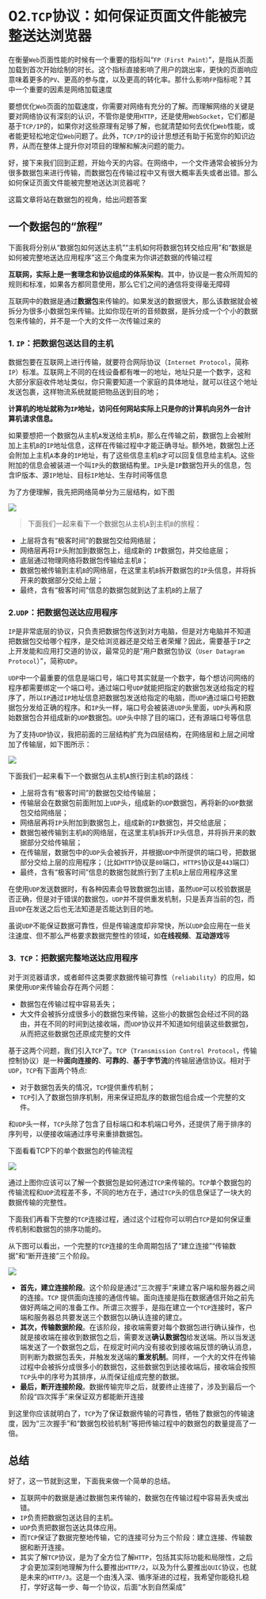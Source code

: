 # 02.`TCP`协议：如何保证页面文件能被完整送达浏览器

在衡量`Web`页面性能的时候有一个重要的指标叫“`FP（First Paint）`”，是指从页面加载到首次开始绘制的时长。这个指标直接影响了用户的跳出率，更快的页面响应意味着更多的`PV`、更高的参与度，以及更高的转化率。那什么影响`FP`指标呢？其中一个重要的因素是网络加载速度

要想优化`Web`页面的加载速度，你需要对网络有充分的了解。而理解网络的关键是要对网络协议有深刻的认识，不管你是使用`HTTP`，还是使用`WebSocket`，它们都是基于`TCP/IP`的，如果你对这些原理有足够了解，也就清楚如何去优化`Web`性能，或者能更轻松地定位`Web`问题了。此外，`TCP/IP`的设计思想还有助于拓宽你的知识边界，从而在整体上提升你对项目的理解和解决问题的能力。

好，接下来我们回到正题，开始今天的内容。在网络中，一个文件通常会被拆分为很多数据包来进行传输，而数据包在传输过程中又有很大概率丢失或者出错。那么如何保证页面文件能被完整地送达浏览器呢？

这篇文章将站在数据包的视角，给出问题答案

## 一个数据包的“旅程”

下面我将分别从“数据包如何送达主机”“主机如何将数据包转交给应用”和“数据是如何被完整地送达应用程序”这三个角度来为你讲述数据的传输过程

**互联网，实际上是一套理念和协议组成的体系架构**。其中，协议是一套众所周知的规则和标准，如果各方都同意使用，那么它们之间的通信将变得毫无障碍

互联网中的数据是通过**数据包**来传输的。如果发送的数据很大，那么该数据就会被拆分为很多小数据包来传输。比如你现在听的音频数据，是拆分成一个个小的数据包来传输的，并不是一个大的文件一次传输过来的

### 1. `IP`：把数据包送达目的主机

数据包要在互联网上进行传输，就要符合网际协议（`Internet Protocol`，简称`IP`）标准。互联网上不同的在线设备都有唯一的地址，地址只是一个数字，这和大部分家庭收件地址类似，你只需要知道一个家庭的具体地址，就可以往这个地址发送包裹，这样物流系统就能把物品送到目的地；

**计算机的地址就称为`IP`地址，访问任何网站实际上只是你的计算机向另外一台计算机请求信息。**

如果要想把一个数据包从主机`A`发送给主机`B`，那么在传输之前，数据包上会被附加上主机`B`的`IP`地址信息，这样在传输过程中才能正确寻址。额外地，数据包上还会附加上主机`A`本身的`IP`地址，有了这些信息主机`B`才可以回复信息给主机`A`。这些附加的信息会被装进一个叫`IP`头的数据结构里。`IP`头是`IP`数据包开头的信息，包含IP版本、源`IP`地址、目标`IP`地址、生存时间等信息

为了方便理解，我先把网络简单分为三层结构，如下图

![](http://ahuntsun.gitee.io/blogimagebed/img/browser/part1/ls2/1.png)

> 下面我们一起来看下一个数据包从主机`A`到主机`B`的旅程：

- 上层将含有“极客时间”的数据包交给网络层；
- 网络层再将`IP`头附加到数据包上，组成新的 `IP`数据包，并交给底层；
- 底层通过物理网络将数据包传输给主机`B`；
- 数据包被传输到主机`B`的网络层，在这里主机`B`拆开数据包的`IP`头信息，并将拆开来的数据部分交给上层；
- 最终，含有“极客时间”信息的数据包就到达了主机`B`的上层了

### 2.`UDP`：把数据包送达应用程序

`IP`是非常底层的协议，只负责把数据包传送到对方电脑，但是对方电脑并不知道把数据包交给哪个程序，是交给浏览器还是交给王者荣耀？因此，需要基于`IP`之上开发能和应用打交道的协议，最常见的是“用户数据包协议（`User Datagram Protocol`）”，简称`UDP`。

`UDP`中一个最重要的信息是端口号，端口号其实就是一个数字，每个想访问网络的程序都需要绑定一个端口号。通过端口号`UDP`就能把指定的数据包发送给指定的程序了，所以`IP`通过`IP`地址信息把数据包发送给指定的电脑，而`UDP`通过端口号把数据包分发给正确的程序。和`IP`头一样，端口号会被装进`UDP`头里面，`UDP`头再和原始数据包合并组成新的`UDP`数据包。`UDP`头中除了目的端口，还有源端口号等信息

为了支持`UDP`协议，我把前面的三层结构扩充为四层结构，在网络层和上层之间增加了传输层，如下图所示：

![](http://ahuntsun.gitee.io/blogimagebed/img/browser/part1/ls2/2.png)

下面我们一起来看下一个数据包从主机`A`旅行到主机`B`的路线：

- 上层将含有“极客时间”的数据包交给传输层；
- 传输层会在数据包前面附加上`UDP`头，组成新的`UDP`数据包，再将新的`UDP`数据包交给网络层；
- 网络层再将`IP`头附加到数据包上，组成新的`IP`数据包，并交给底层；
- 数据包被传输到主机`B`的网络层，在这里主机`B`拆开`IP`头信息，并将拆开来的数据部分交给传输层；
- 在传输层，数据包中的`UDP`头会被拆开，并根据`UDP`中所提供的端口号，把数据部分交给上层的应用程序；（比如`HTTP`协议是`80`端口，`HTTPS`协议是`443`端口）
- 最终，含有“极客时间”信息的数据包就旅行到了主机`B`上层应用程序这里

在使用`UDP`发送数据时，有各种因素会导致数据包出错，虽然`UDP`可以校验数据是否正确，但是对于错误的数据包，`UDP`并不提供重发机制，只是丢弃当前的包，而且`UDP`在发送之后也无法知道是否能达到目的地。

虽说`UDP`不能保证数据可靠性，但是传输速度却非常快，所以`UDP`会应用在一些关注速度、但不那么严格要求数据完整性的领域，如**在线视频**、**互动游戏**等

### 3.` TCP`：把数据完整地送达应用程序

对于浏览器请求，或者邮件这类要求数据传输可靠性（`reliability`）的应用，如果使用`UDP`来传输会存在两个问题：

- 数据包在传输过程中容易丢失；
- 大文件会被拆分成很多小的数据包来传输，这些小的数据包会经过不同的路由，并在不同的时间到达接收端，而`UDP`协议并不知道如何组装这些数据包，从而把这些数据包还原成完整的文件

基于这两个问题，我们引入`TCP`了。`TCP`（`Transmission Control Protocol`，传输控制协议）是一种**面向连接的**、**可靠的**、**基于字节流**的传输层通信协议。相对于`UDP`，`TCP`有下面两个特点:

- 对于数据包丢失的情况，`TCP`提供重传机制；
- `TCP`引入了数据包排序机制，用来保证把乱序的数据包组合成一个完整的文件。

和`UDP`头一样，`TCP`头除了包含了目标端口和本机端口号外，还提供了用于排序的序列号，以便接收端通过序号来重排数据包。

下面看看TCP下的单个数据包的传输流程

![](http://ahuntsun.gitee.io/blogimagebed/img/browser/part1/ls2/3.png)

通过上图你应该可以了解一个数据包是如何通过`TCP`来传输的。`TCP`单个数据包的传输流程和`UDP`流程差不多，不同的地方在于，通过`TCP`头的信息保证了一块大的数据传输的完整性。

下面我们再看下完整的`TCP`连接过程，通过这个过程你可以明白`TCP`是如何保证重传机制和数据包的排序功能的。

从下图可以看出，一个完整的`TCP`连接的生命周期包括了“建立连接”“传输数据”和“断开连接”三个阶段。

![](http://ahuntsun.gitee.io/blogimagebed/img/browser/part1/ls2/4.png)

- **首先，建立连接阶段**。这个阶段是通过“三次握手”来建立客户端和服务器之间的连接。`TCP` 提供面向连接的通信传输。面向连接是指在数据通信开始之前先做好两端之间的准备工作。所谓三次握手，是指在建立一个`TCP`连接时，客户端和服务器总共要发送三个数据包以确认连接的建立。
- **其次，传输数据阶段**。在该阶段，接收端需要对每个数据包进行确认操作，也就是接收端在接收到数据包之后，需要发送**确认数据包**给发送端。所以当发送端发送了一个数据包之后，在规定时间内没有接收到接收端反馈的确认消息，则判断为数据包丢失，并触发发送端的**重发机制**。同样，一个大的文件在传输过程中会被拆分成很多小的数据包，这些数据包到达接收端后，接收端会按照`TCP`头中的序号为其排序，从而保证组成完整的数据。
- **最后，断开连接阶段**。数据传输完毕之后，就要终止连接了，涉及到最后一个阶段“四次挥手”来保证双方都能断开连接

到这里你应该就明白了，`TCP`为了保证数据传输的可靠性，牺牲了数据包的传输速度，因为“三次握手”和“数据包校验机制”等把传输过程中的数据包的数量提高了一倍。

## 总结

好了，这一节就到这里，下面我来做一个简单的总结。

- 互联网中的数据是通过数据包来传输的，数据包在传输过程中容易丢失或出错。
- `IP`负责把数据包送达目的主机。
- `UDP`负责把数据包送达具体应用。
- 而`TCP`保证了数据完整地传输，它的连接可分为三个阶段：建立连接、传输数据和断开连接。
- 其实了解`TCP`协议，是为了全方位了解`HTTP`，包括其实际功能和局限性，之后才会更加深刻地理解为什么要推出`HTTP/2`，以及为什么要推出`QUIC`协议，也就是未来的`HTTP/3`。这是一个由浅入深、循序渐进的过程，我希望你能稳扎稳打，学好这每一步、每一个协议，后面“水到自然渠成”